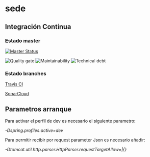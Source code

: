 # sede

## Integración Continua

### Estado master
[![Master Status](https://travis-ci.org/jaliaga-devcenter/sede.svg?branch=master)](https://travis-ci.org/jaliaga-devcenter/sede)


![Quality gate](https://sonarcloud.io/api/project_badges/measure?project=teralco%3ASedeElectronica&metric=alert_status "Quality gate") ![Maintainability](https://sonarcloud.io/api/project_badges/measure?project=teralco%3ASedeElectronica&metric=sqale_rating "Maintainability") ![Technical debt](https://sonarcloud.io/api/project_badges/measure?project=teralco%3ASedeElectronica&metric=sqale_index "Technical debt") 

### Estado branches

[Travis CI](https://travis-ci.org/jaliaga-devcenter/sede/branches "Travis CI") 

[SonarCloud](https://sonarcloud.io/organizations/devcenter-es/projects "Sonar") 



## Parametros arranque 
Para activar el perfil de dev es necesario el siguiente parametro:

*-Dspring.profiles.active=dev* 

Para permitir recibir por request parameter Json es necesario añadir:

*-Dtomcat.util.http.parser.HttpParser.requestTargetAllow=|{}*